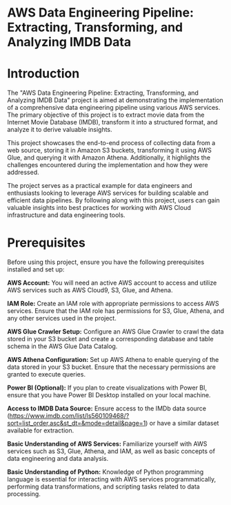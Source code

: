 # AWS Data Engineering Pipeline: Extracting, Transforming, and Analyzing IMDB Data

# Introduction
The "AWS Data Engineering Pipeline: Extracting, Transforming, and Analyzing IMDB Data" project is aimed at demonstrating the implementation of a comprehensive data engineering pipeline using various AWS services. The primary objective of this project is to extract movie data from the Internet Movie Database (IMDB), transform it into a structured format, and analyze it to derive valuable insights.

This project showcases the end-to-end process of collecting data from a web source, storing it in Amazon S3 buckets, transforming it using AWS Glue, and querying it with Amazon Athena. Additionally, it highlights the challenges encountered during the implementation and how they were addressed.

The project serves as a practical example for data engineers and enthusiasts looking to leverage AWS services for building scalable and efficient data pipelines. By following along with this project, users can gain valuable insights into best practices for working with AWS Cloud infrastructure and data engineering tools.

# Prerequisites
Before using this project, ensure you have the following prerequisites installed and set up:

**AWS Account:** You will need an active AWS account to access and utilize AWS services such as AWS Cloud9, S3, Glue, and Athena.

**IAM Role:** Create an IAM role with appropriate permissions to access AWS services. Ensure that the IAM role has permissions for S3, Glue, Athena, and any other services used in the project.

**AWS Glue Crawler Setup:** Configure an AWS Glue Crawler to crawl the data stored in your S3 bucket and create a corresponding database and table schema in the AWS Glue Data Catalog.

**AWS Athena Configuration:** Set up AWS Athena to enable querying of the data stored in your S3 bucket. Ensure that the necessary permissions are granted to execute queries.

**Power BI (Optional):** If you plan to create visualizations with Power BI, ensure that you have Power BI Desktop installed on your local machine.

**Access to IMDB Data Source:** Ensure access to the IMDb data source (https://www.imdb.com/list/ls560109468/?sort=list_order,asc&st_dt=&mode=detail&page=1) or have a similar dataset available for extraction.

**Basic Understanding of AWS Services:** Familiarize yourself with AWS services such as S3, Glue, Athena, and IAM, as well as basic concepts of data engineering and data analysis.

**Basic Understanding of Python:** Knowledge of Python programming language is essential for interacting with AWS services programmatically, performing data transformations, and scripting tasks related to data processing.
